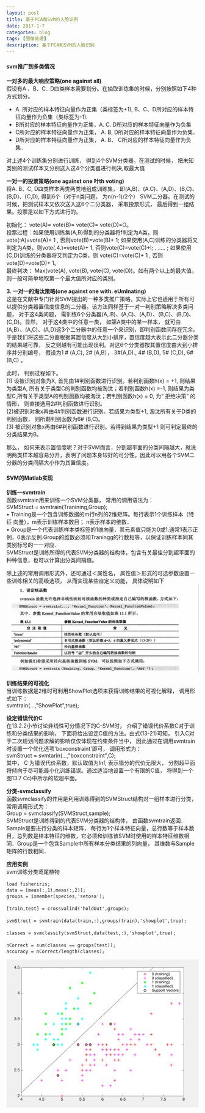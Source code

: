 ```yaml
---
layout: post
title: 基于PCA和SVM的人脸识别
date: 2017-1-7
categories: blog
tags: [图像处理]
description: 基于PCA和SVM的人脸识别
---
```


#### svm推广到多类情况     

**一对多的最大响应策略(one against all)**    
假设有A 、B、C.. D四类样本需要划分。在抽取训练集的时候，分别按照如下4种方式划分。    

- A. 所对应的样本特征向量作为正集（类标签为+1), B、C、D所对应的样本特征向量作为负集（类标签为-1).         
- B所对应的样本特征向量作为正集，A. C. D所对应的样本特征向量作为负集       
- C所对应的样本特征向量作为正集， A. B, D所对应的样本特征向量作为负集．
- D所对应的样本特征向量作为正集， A. B、 C所对应的样本特征向量作为负集．  

对上述4个训练集分别进行训练， 得到4个SVM分类器。在测试的时候， 把未知类别的测试样本又分别送入这4个分类器进行判决,取最大值    

**一对一的投票策略(one against one 叶th voting)**      
将A. B、C, D四类样本两类两类地组成训练集， 即(A,B)、(A.C)、(A,D)、(B,C)、(B,D)、{C,D), 得到6个（对于n类问题， 为n(n-1)/2个） SVM二分器。在测试的时候，把测试样本又依次送入这6个二分类器， 采取投票形式， 最后得到一组结果。投票是以如下方式进行的。

初始化： vote(A)= vote(B)= vote(C)= vote{D)=O。        
投票过程：如果使用训练集(A,B)得到的分类器将f判定为A类，则vote(:A)=vote(A)+ 1 , 否则vote(B)=vote(B)+ 1; 如果使用(A,C)训练的分类器将又判定为A类，则vote(.4.)=vote(A)+ 1, 否则vote(C)=vote(C)+l; . ….. ; 如果使用(C,D)训练的分类器将又判定为C类，则
vote(C)=vote(C)+ 1 , 否则vote(D)=vote(D)+ 1。         
最终判决： Max(vote(A), vote(B), vote{C), vote(D))。如有两个以上的最大值， 则一般可简单地取第一个最大值所对应的类别。    

**3. 一对一的淘汰策略(one against one with. eUmlnating)**      
这是在文献中专门针对SVM提出的一种多类推广策略，实际上它也适用于所有可以提供分类器置信度信息的二分器。该方法同样基于一对一判别策略解决多类问题， 对于这4类问题， 需训练6个分类器(A,.B)、(A,C)、(A,D）、(B,C)、(B,D)、(C,D)。显然， 对于这4类中的任意一类， 如第A类中的某一样本， 就可由(A,B）、(A,C)、(A,D)这3个二分器中的任意一个来识别，即判别函数间存在冗余。于是我们将这些二分器根据其置信度从大到小排序，置信度越大表示此二分器分类的结果越可靠， 反之则越有可能出现误判。对这6个分类器按其置信度由大到小排序并分别编号， 假设为1 # (A,C), 2# (A,B）， 3#(A,D)., 4# (B,D), 5# (C,D), 6# (B,C) 。  

此时， 判别过程如下。       
(1) 设被识别对象为X, 首先由1#判别函数进行识别。若判别函数h(x) = +1, 则结果为类型A, 所有关于类型C的判别函数均被淘汰；若判别函数h(x) =-1, 则结果为类型C,所有关于类型A的判别函数均被淘汰；若判别函数h(x) = 0, 为“ 拒绝决策” 的情形， 则直接选用2#判别函数进行识别。   
(2)被识别对象x再由4#判别函数进行识别。若结果为类型+1, 淘汰所有关于D类的判别函数， 则所剩判别函数为6# (B,C)。          
(3) 被识别对象x再由6#判别函数进行识别。若得到结果为类型+1 则可判定最终的分类结果为B。  

那么， 如何来表示置信度呢？对于SVM而言，分割超平面的分类间隔越大，就说明两类样本越容易分开，表明了问题本身较好的可分性。因此可以用各个SVM二分器的分类间隔大小作为其置信度。     

#### SVM的Matlab实现      

**训练一svmtrain**       
函数svmtrain用来训练一个SVM分类器， 常用的调用语法为：      
SVMStruct = svmtrain(Tranining,Group);             
• Training是一个包含训练数据的m行n列的2维矩阵。每行表示1个训练样本（特征 向量），m表示训练样本数目； n表示样本的维数．          
• Group是一个代表训练样本类标签的1维向量．其元素值只能为0或1.通常1表示正例，0表示反例.Group的维数必须和Traningg的行数相等，以保证训练样本同其 类别标号的一一对应．              
SVMStruct是训练所得的代表SVM分类器的结构体，包含有关最佳分割超平面的种种信息，也可以计算出分类间隔值。      

除上述的常用调用形式外，还可通过＜属性名， 属性值＞形式的可选参数设置一些训练相关的高级选项， 从而实现某些自定义功能， 具体说明如下
![](https://raw.githubusercontent.com/whuhan2013/myImage/master/dataImage/chapter11/p12.png)       

**训练结果的可视化**      
当训练数据是2维时可利用ShowPlot选项来获得训练结果的可视化解释， 调用形式如下：        
svmtrain(...,"ShowPlot",true);      

**设定错误代价C**      
在13.2.2小节讨论非线性可分情况下的C-SVM时， 介绍了错误代价系数C对于训练和分类结果的影响， 下面将给出设定C值的方法。由式(13-21)可知， 引入C对于二次规划问题求解的影响仅仅体现在约束条件当中， 因此通过在调用svmtrain时设置一个优化选项'boxconstraint'即可， 调用形式为：   
svmStruct = svmtarin(...,"boxconstraint",C);      
其中， C 为错误代价系数，默认取值为Inf, 表示错分的代价无限大， 分割超平面将倾向于尽可能最小化训练错误。通过适当地设置一个有限的C值， 将得到一个图13.7 Cc)中所示的软超平面。      

**分类-svmclassify**        
函数svmclassify的作用是利用训练得到的SVMStruct结构对一组样本进行分类，常用调用形式为：         
Group = svmclassify(SVMStruct,sample);      
SVMStruct是训练得到的代表SVM分类器的结构体， 由函数svmtrain返回．          
Sample是要进行分类的样本矩阵， 每行为1个样本特征向量，总行数等于样本数目，总列数是样本特征的维数，它必须和训练该SVM时使用的样本特征维数相同．Group是一个包含Sample中所有样本分类结果的列向量， 其维数与Sample矩阵的行数相同．    

**应用实例**      
svm训练分类鸢尾植物      

```
load fisheriris;
data = [meas(:,1),meas(:,2)];    
groups = ismember(species,'setosa');    

[train,test] = crossvalind('holdOut',groups);

svmStruct = svmtrain(data(train,:),groups(train),'showplot',true);

classes = svmclassify(svmStruct,data(test,:),'showplot',true);

nCorrect = sum(classes == groups(test));    
accuracy = nCorrect/length(classes);
```
![](https://raw.githubusercontent.com/whuhan2013/myImage/master/dataImage/chapter11/p13.png)   




